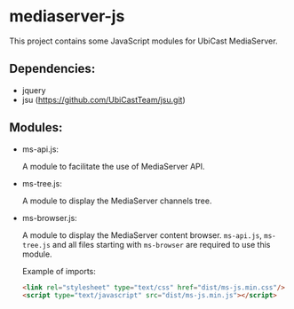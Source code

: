 mediaserver-js
==============

This project contains some JavaScript modules for UbiCast MediaServer.

Dependencies:
-------------

* jquery
* jsu (https://github.com/UbiCastTeam/jsu.git)


Modules:
--------

* ms-api.js:

    A module to facilitate the use of MediaServer API.

* ms-tree.js:

    A module to display the MediaServer channels tree.

* ms-browser.js:

    A module to display the MediaServer content browser. `ms-api.js`, `ms-tree.js` and all files starting with `ms-browser` are required to use this module.

    Example of imports:
    ```html
    <link rel="stylesheet" type="text/css" href="dist/ms-js.min.css"/>
    <script type="text/javascript" src="dist/ms-js.min.js"></script>
    ```
